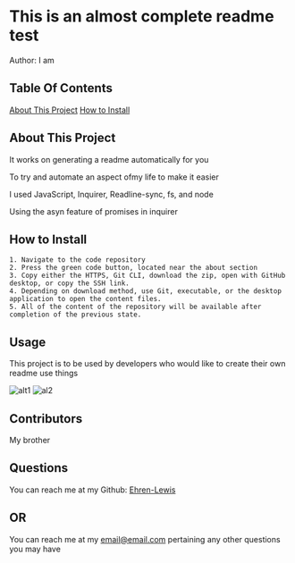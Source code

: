 
  # This is an almost complete readme test

  Author: I am
  
  ## Table Of Contents
[About This Project](#about-this-project)
[How to Install](#how-to-install)

  
  ## About This Project

  It works on generating a readme automatically for you

  To try and automate an aspect ofmy life to make it easier

  I used JavaScript, Inquirer, Readline-sync, fs, and node

  Using the asyn feature of promises in inquirer

  
  ## How to Install

  
    1. Navigate to the code repository
    2. Press the green code button, located near the about section
    3. Copy either the HTTPS, Git CLI, download the zip, open with GitHub desktop, or copy the SSH link.
    4. Depending on download method, use Git, executable, or the desktop application to open the content files.
    5. All of the content of the repository will be available after completion of the previous state.
    

  ## Usage

  This project is to be used by developers who would like to create their own readme use things

  ![alt1](./)
![al2](./b)


  ## Contributors

  My brother


  ## Questions

  You can reach me at my Github: [Ehren-Lewis](https://github.com/Ehren-Lewis)

  ## OR

  You can reach me at my [email@email.com](mailto:email@email.com) pertaining any other questions you may have
  